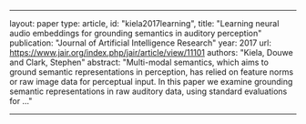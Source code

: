 
---
layout: paper
type: article,
id: "kiela2017learning",
title: "Learning neural audio embeddings for grounding semantics in auditory perception"
publication: "Journal of Artificial Intelligence Research"
year: 2017
url: https://www.jair.org/index.php/jair/article/view/11101
authors: "Kiela, Douwe and Clark, Stephen"
abstract: "Multi-modal semantics, which aims to ground semantic representations in perception, has relied on feature norms or raw image data for perceptual input. In this paper we examine grounding semantic representations in raw auditory data, using standard evaluations for …"

---
